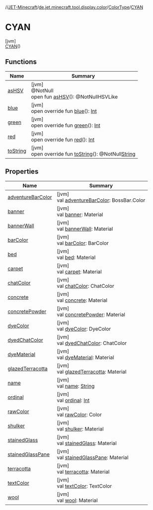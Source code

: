 //[JET-Minecraft](../../../../index.md)/[de.jet.minecraft.tool.display.color](../../index.md)/[ColorType](../index.md)/[CYAN](index.md)

# CYAN

[jvm]\
[CYAN](index.md)()

## Functions

| Name | Summary |
|---|---|
| [asHSV](../-w-h-i-t-e/index.md#-265284233%2FFunctions%2F-726029290) | [jvm]<br>@NotNull<br>open fun [asHSV](../-w-h-i-t-e/index.md#-265284233%2FFunctions%2F-726029290)(): @NotNullHSVLike |
| [blue](../blue.md) | [jvm]<br>open override fun [blue](../blue.md)(): [Int](https://kotlinlang.org/api/latest/jvm/stdlib/kotlin/-int/index.html) |
| [green](../green.md) | [jvm]<br>open override fun [green](../green.md)(): [Int](https://kotlinlang.org/api/latest/jvm/stdlib/kotlin/-int/index.html) |
| [red](../red.md) | [jvm]<br>open override fun [red](../red.md)(): [Int](https://kotlinlang.org/api/latest/jvm/stdlib/kotlin/-int/index.html) |
| [toString](../to-string.md) | [jvm]<br>open override fun [toString](../to-string.md)(): @NotNull[String](https://kotlinlang.org/api/latest/jvm/stdlib/kotlin/-string/index.html) |

## Properties

| Name | Summary |
|---|---|
| [adventureBarColor](../adventure-bar-color.md) | [jvm]<br>val [adventureBarColor](../adventure-bar-color.md): BossBar.Color |
| [banner](../banner.md) | [jvm]<br>val [banner](../banner.md): Material |
| [bannerWall](../banner-wall.md) | [jvm]<br>val [bannerWall](../banner-wall.md): Material |
| [barColor](../bar-color.md) | [jvm]<br>val [barColor](../bar-color.md): BarColor |
| [bed](../bed.md) | [jvm]<br>val [bed](../bed.md): Material |
| [carpet](../carpet.md) | [jvm]<br>val [carpet](../carpet.md): Material |
| [chatColor](../chat-color.md) | [jvm]<br>val [chatColor](../chat-color.md): ChatColor |
| [concrete](../concrete.md) | [jvm]<br>val [concrete](../concrete.md): Material |
| [concretePowder](../concrete-powder.md) | [jvm]<br>val [concretePowder](../concrete-powder.md): Material |
| [dyeColor](../dye-color.md) | [jvm]<br>val [dyeColor](../dye-color.md): DyeColor |
| [dyedChatColor](../dyed-chat-color.md) | [jvm]<br>val [dyedChatColor](../dyed-chat-color.md): ChatColor |
| [dyeMaterial](../dye-material.md) | [jvm]<br>val [dyeMaterial](../dye-material.md): Material |
| [glazedTerracotta](../glazed-terracotta.md) | [jvm]<br>val [glazedTerracotta](../glazed-terracotta.md): Material |
| [name](../../../de.jet.minecraft.tool.input/-keyboard/-type/-a-n-y/index.md#-372974862%2FProperties%2F-726029290) | [jvm]<br>val [name](../../../de.jet.minecraft.tool.input/-keyboard/-type/-a-n-y/index.md#-372974862%2FProperties%2F-726029290): [String](https://kotlinlang.org/api/latest/jvm/stdlib/kotlin/-string/index.html) |
| [ordinal](../../../de.jet.minecraft.tool.input/-keyboard/-type/-a-n-y/index.md#-739389684%2FProperties%2F-726029290) | [jvm]<br>val [ordinal](../../../de.jet.minecraft.tool.input/-keyboard/-type/-a-n-y/index.md#-739389684%2FProperties%2F-726029290): [Int](https://kotlinlang.org/api/latest/jvm/stdlib/kotlin/-int/index.html) |
| [rawColor](../raw-color.md) | [jvm]<br>val [rawColor](../raw-color.md): Color |
| [shulker](../shulker.md) | [jvm]<br>val [shulker](../shulker.md): Material |
| [stainedGlass](../stained-glass.md) | [jvm]<br>val [stainedGlass](../stained-glass.md): Material |
| [stainedGlassPane](../stained-glass-pane.md) | [jvm]<br>val [stainedGlassPane](../stained-glass-pane.md): Material |
| [terracotta](../terracotta.md) | [jvm]<br>val [terracotta](../terracotta.md): Material |
| [textColor](../text-color.md) | [jvm]<br>val [textColor](../text-color.md): TextColor |
| [wool](../wool.md) | [jvm]<br>val [wool](../wool.md): Material |
